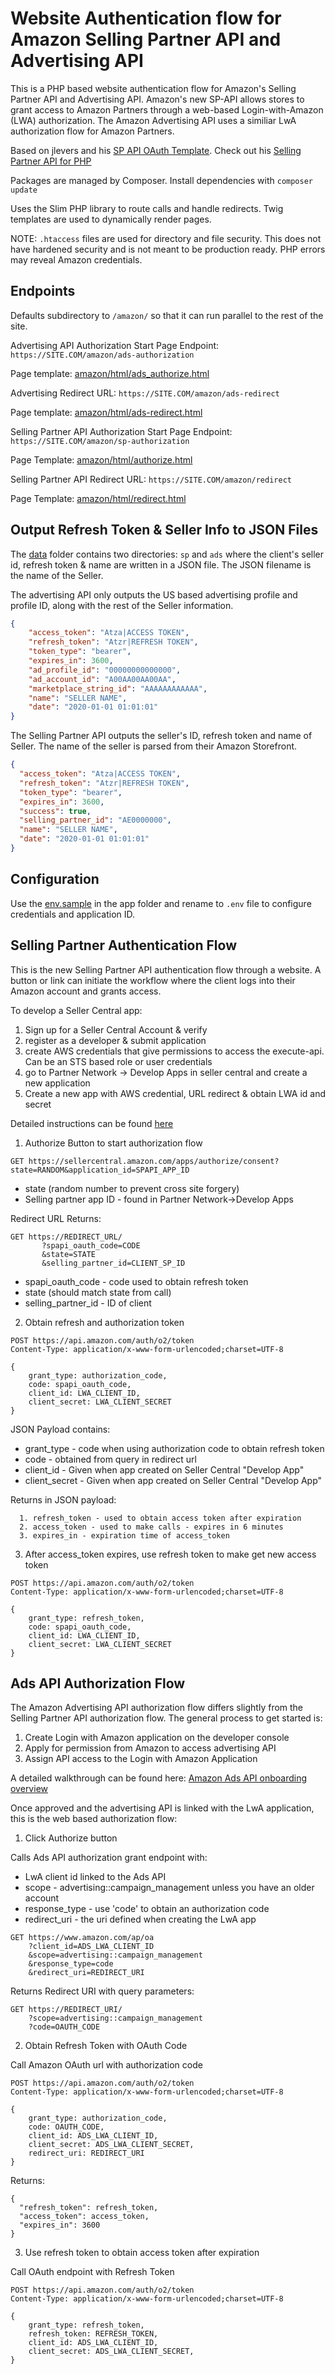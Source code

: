 # Website Authentication flow for Amazon Selling Partner API and Advertising API

This is a PHP based website authentication flow for Amazon's Selling Partner API and Advertising API. Amazon's new SP-API allows stores to grant access to Amazon Partners through a web-based Login-with-Amazon (LWA) authorization. The Amazon Advertising API uses a similiar LwA authorization flow for Amazon Partners.

Based on jlevers and his [SP API OAuth Template](https://jesseevers.com/spapi-oauth). Check out his [Selling Partner API for PHP](https://github.com/jlevers/selling-partner-api)

Packages are managed by Composer. Install dependencies with `composer update`

Uses the Slim PHP library to route calls and handle redirects. Twig templates are used to dynamically render pages.

NOTE: `.htaccess` files are used for directory and file security. This does not have hardened security and is not meant to be production ready. PHP errors may reveal Amazon credentials.

## Endpoints

Defaults subdirectory to `/amazon/` so that it can run parallel to the rest of the site. 

Advertising API Authorization Start Page Endpoint:
`https://SITE.COM/amazon/ads-authorization`

Page template: [amazon/html/ads_authorize.html](amazon/html/ad_authorize.html)

Advertising Redirect URL:
`https://SITE.COM/amazon/ads-redirect`

Page template: [amazon/html/ads-redirect.html](amazon/html/ads-redirect.html)

Selling Partner API Authorization Start Page Endpoint:
`https://SITE.COM/amazon/sp-authorization`

Page Template: [amazon/html/authorize.html](amazon/html/authorize.html)

Selling Partner API Redirect URL:
`https://SITE.COM/amazon/redirect`

Page Template: [amazon/html/redirect.html](amazon/html/redirect.html)

## Output Refresh Token & Seller Info to JSON Files

The [data](amazon/data) folder contains two directories: `sp` and `ads` where the client's seller id, refresh token & name are written in a JSON file. The JSON filename is the name of the Seller.

The advertising API only outputs the US based advertising profile and profile ID, along with the rest of the Seller information.

```json
{
    "access_token": "Atza|ACCESS TOKEN",
    "refresh_token": "Atzr|REFRESH TOKEN",
    "token_type": "bearer",
    "expires_in": 3600,
    "ad_profile_id": "00000000000000",
    "ad_account_id": "A00AA00AA00AA",
    "marketplace_string_id": "AAAAAAAAAAAA",
    "name": "SELLER NAME",
    "date": "2020-01-01 01:01:01"
}
```

The Selling Partner API outputs the seller's ID, refresh token and name of Seller. The name of the seller is parsed from their Amazon Storefront.

```json
{
  "access_token": "Atza|ACCESS TOKEN",
  "refresh_token": "Atzr|REFRESH TOKEN",
  "token_type": "bearer",
  "expires_in": 3600,
  "success": true,
  "selling_partner_id": "AE0000000",
  "name": "SELLER NAME",
  "date": "2020-01-01 01:01:01"
}
```

## Configuration

Use the [env.sample](amazon/app/env.example) in the app folder and rename to `.env` file to configure credentials and application ID.



## Selling Partner Authentication Flow

This is the new Selling Partner API authentication flow through a website. A button or link can initiate the workflow where the client logs into their Amazon account and grants access.

To develop a Seller Central app:
 1. Sign up for a Seller Central Account & verify 
 2. register as a developer & submit application
 3. create AWS credentials that give permissions to access the execute-api. Can be an STS based role or user credentials
 4. go to Partner Network -> Develop Apps in seller central and create a new application
 5. Create a new app with AWS credential, URL redirect & obtain LWA id and secret

Detailed instructions can be found [here](https://developer-docs.amazon.com/sp-api/docs/creating-and-configuring-iam-policies-and-entities)

 1. Authorize Button to start authorization flow
```
GET https://sellercentral.amazon.com/apps/authorize/consent?state=RANDOM&application_id=SPAPI_APP_ID
```
  - state (random number to prevent cross site forgery)
  - Selling partner app ID - found in Partner Network->Develop Apps

Redirect URL Returns:
```
GET https://REDIRECT_URL/
       ?spapi_oauth_code=CODE
       &state=STATE
       &selling_partner_id=CLIENT_SP_ID
```
   - spapi_oauth_code - code used to obtain refresh token
   - state (should match state from call)
   - selling_partner_id - ID of client

2. Obtain refresh and authorization token

```
POST https://api.amazon.com/auth/o2/token
Content-Type: application/x-www-form-urlencoded;charset=UTF-8

{ 
    grant_type: authorization_code,
    code: spapi_oauth_code,
    client_id: LWA_CLIENT_ID,
    client_secret: LWA_CLIENT_SECRET
}
```
JSON Payload contains:

- grant_type - code when using authorization code to obtain refresh token
- code - obtained from query in redirect url
- client_id - Given when app created on Seller Central "Develop App"
- client_secret - Given when app created on Seller Central "Develop App"

Returns in JSON payload:

      1. refresh_token - used to obtain access token after expiration
      2. access_token - used to make calls - expires in 6 minutes
      3. expires_in - expiration time of access_token

3. After access_token expires, use refresh token to make get new access token

```
POST https://api.amazon.com/auth/o2/token
Content-Type: application/x-www-form-urlencoded;charset=UTF-8

{ 
    grant_type: refresh_token,
    code: spapi_oauth_code,
    client_id: LWA_CLIENT_ID,
    client_secret: LWA_CLIENT_SECRET
}
```
   
## Ads API Authorization Flow

The Amazon Advertising API authorization flow differs slightly from the Selling Partner API authorization flow. The general process to get started is:
1. Create Login with Amazon application on the developer console
2. Apply for permission from Amazon to access advertising API
3. Assign API access to the Login with Amazon Application

A detailed walkthrough can be found here: [Amazon Ads API onboarding overview](https://advertising.amazon.com/API/docs/en-us/setting-up/overview)

Once approved and the advertising API is linked with the LwA application, this is the web based authorization flow:

1. Click Authorize button

Calls Ads API authorization grant endpoint with: 
- LwA client id linked to the Ads API
- scope - advertising::campaign_management unless you have an older account
- response_type - use 'code' to obtain an authorization code
- redirect_uri - the uri defined when creating the LwA app

```
GET https://www.amazon.com/ap/oa
    ?client_id=ADS_LWA_CLIENT_ID
    &scope=advertising::campaign_management
    &response_type=code
    &redirect_uri=REDIRECT_URI
```

Returns Redirect URI with query parameters:
````
GET https://REDIRECT_URI/
    ?scope=advertising::campaign_management
    ?code=OAUTH_CODE
````

2. Obtain Refresh Token with OAuth Code

Call Amazon OAuth url with authorization code

```
POST https://api.amazon.com/auth/o2/token
Content-Type: application/x-www-form-urlencoded;charset=UTF-8

{ 
    grant_type: authorization_code,
    code: OAUTH_CODE,
    client_id: ADS_LWA_CLIENT_ID,
    client_secret: ADS_LWA_CLIENT_SECRET,
    redirect_uri: REDIRECT_URI
}
```
Returns:

```
{
  "refresh_token": refresh_token,
  "access_token": access_token,
  "expires_in": 3600
}
```

3. Use refresh token to obtain access token after expiration

Call OAuth endpoint with Refresh Token

```
POST https://api.amazon.com/auth/o2/token
Content-Type: application/x-www-form-urlencoded;charset=UTF-8

{ 
    grant_type: refresh_token,
    refresh_token: REFRESH_TOKEN,
    client_id: ADS_LWA_CLIENT_ID,
    client_secret: ADS_LWA_CLIENT_SECRET,
}
```

